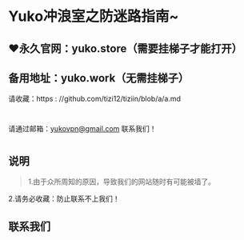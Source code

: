 Yuko冲浪室之防迷路指南~
====
:heart:永久官网：yuko.store（需要挂梯子才能打开）
-------
备用地址：yuko.work（无需挂梯子）
-------
请收藏：https : //github.com/tizi12/tiziin/blob/a/a.md
#
请通过邮箱：yukovpn@gmail.com 联系我们！
#
说明
-------
>1.由于众所周知的原因，导致我们的网站随时有可能被墙了。

2.请务必收藏：防止联系不上我们！

联系我们
-------
